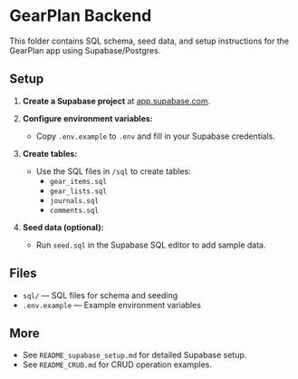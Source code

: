 # GearPlan Backend

This folder contains SQL schema, seed data, and setup instructions for the GearPlan app using Supabase/Postgres.

## Setup

1. **Create a Supabase project** at [app.supabase.com](https://app.supabase.com).

2. **Configure environment variables:**

   - Copy `.env.example` to `.env` and fill in your Supabase credentials.

3. **Create tables:**

   - Use the SQL files in `/sql` to create tables:
     - `gear_items.sql`
     - `gear_lists.sql`
     - `journals.sql`
     - `comments.sql`

4. **Seed data (optional):**
   - Run `seed.sql` in the Supabase SQL editor to add sample data.

## Files

- `sql/` — SQL files for schema and seeding
- `.env.example` — Example environment variables

## More

- See `README_supabase_setup.md` for detailed Supabase setup.
- See `README_CRUD.md` for CRUD operation examples.
